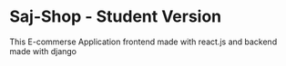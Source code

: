 # Saj-Shop - Student Version
This E-commerse Application frontend made with react.js and backend made with django 
